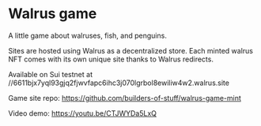 # Walrus game

A little game about walruses, fish, and penguins.

Sites are hosted using Walrus as a decentralized store. Each minted walrus NFT comes with its own unique site thanks to Walrus redirects.

Available on Sui testnet at //6611bjx7yql93gjq2fjwvfapc6ihc3j070lgrbol8ewiliw4w2.walrus.site

Game site repo: https://github.com/builders-of-stuff/walrus-game-mint

Video demo: https://youtu.be/CTJWYDa5LxQ

